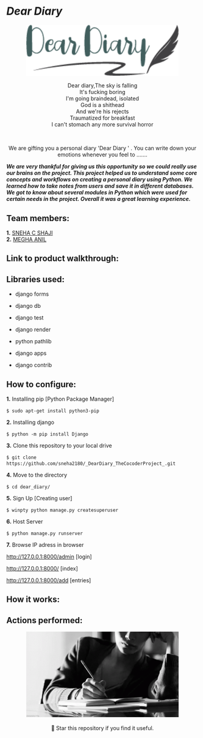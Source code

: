 # ***Dear Diary***
<p align="center">
 <img width="400px" src="assets/Logo.png"/>
</p>
<p align="center">Dear diary,The sky is falling<br>
It's fucking boring<br>
I'm going braindead, isolated<br>
God is a shithead<br>
And we're his rejects<br>
Traumatized for breakfast<br>
I can't stomach any more survival horror</p>
<br>
<p align="center">We are gifting you a personal diary 'Dear Diary ' . You can write down your emotions whenever you feel to .......</p>

 ***We are very thankful for giving us this opportunity so we could really use our brains on the project. This project helped us to understand some core concepts and workflows on creating a personal diary using Python. We learned how to take notes from users and save it in different databases. We got to know about several modules in Python which were used for certain needs in the project. Overall it was a great learning experience.***
 
## Team members:

**1.** [SNEHA C SHAJI](https://github.com/sneha2180)<br/>
**2.** [MEGHA ANIL](https://github.com/Meghaanil)<br/>

## Link to product walkthrough:
 

 
## Libraries used:
 
- django forms

- django db

- django test

- django render

- python pathlib

- django apps

- django contrib

## How to configure:
**1.** Installing pip [Python Package Manager]

```shell
$ sudo apt-get install python3-pip
```

**2.** Installing django

```shell
$ python -m pip install Django
```

**3.** Clone this repository to your local drive

```shell
$ git clone https://github.com/sneha2180/_DearDiary_TheCocoderProject_.git
```

**4.** Move to the directory

```shell
$ cd dear_diary/
```

**5.** Sign Up [Creating user]

```shell
$ winpty python manage.py createsuperuser
```

**6.** Host Server

```shell
$ python manage.py runserver
```

**7.** Browse IP adress in browser

http://127.0.0.1:8000/admin [login]

http://127.0.0.1:8000/ [index]

http://127.0.0.1:8000/add [entries]


## How it works:
 

 
## Actions performed:
 

<p align="center">
 <img width="400px" src="assets/women diary.gif"/>
<br/><br/>
🌟 Star this repository if you find it useful.
</p>

